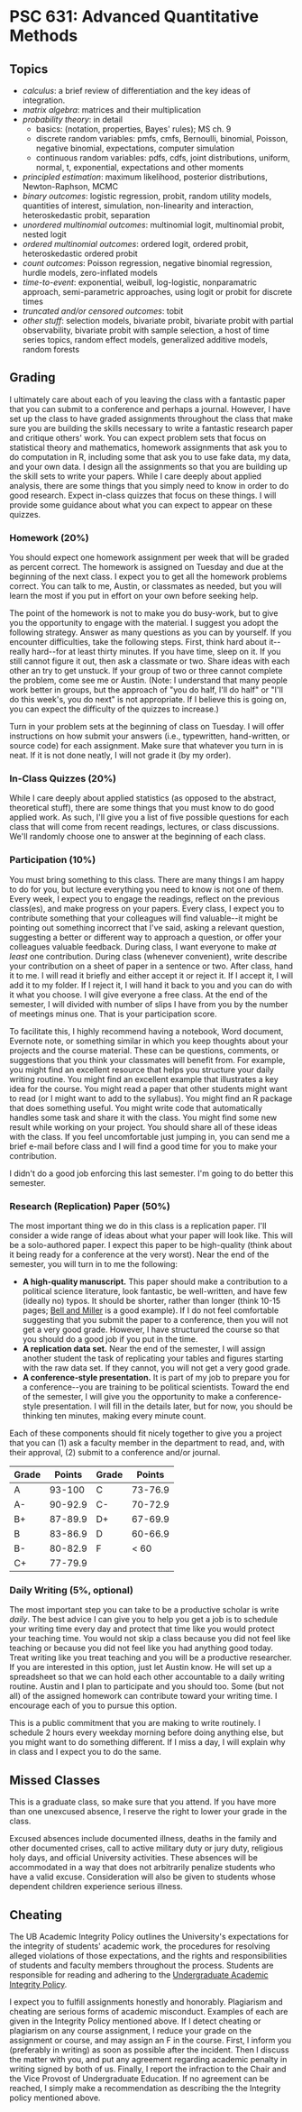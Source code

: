 # PSC 631: Advanced Quantitative Methods

## Topics
* *calculus*: a brief review of differentiation and the key ideas of integration.
* *matrix algebra*: matrices and their multiplication
* *probability theory*: in detail
  * basics: (notation, properties, Bayes' rules); MS ch. 9
  * discrete random variables: pmfs, cmfs, Bernoulli, binomial, Poisson, negative binomial, expectations, computer simulation
  * continuous random variables: pdfs, cdfs, joint distributions, uniform, normal, t, exponential, expectations and other moments
* *principled estimation*: maximum likelihood, posterior distributions, Newton-Raphson, MCMC
* *binary outcomes*: logistic regression, probit, random utility models, quantities of interest, simulation, non-linearity and interaction, heteroskedastic probit, separation
* *unordered multinomial outcomes*: multinomial logit, multinomial probit, nested logit
* *ordered multinomial outcomes*: ordered logit, ordered probit, heteroskedastic ordered probit
* *count outcomes*: Poisson regression, negative binomial regression, hurdle models, zero-inflated models
* *time-to-event*: exponential, weibull, log-logistic, nonparamatric approach, semi-parametric approaches, using logit or probit for discrete times
* *truncated and/or censored outcomes*: tobit
* *other stuff*: selection models, bivariate probit, bivariate probit with partial observability, bivariate probit with sample selection, a host of time series topics, random effect models, generalized additive models, random forests

## Grading

I ultimately care about each of you leaving the class with a fantastic paper that you can submit to a conference and perhaps a journal. However, I have set up the class to have graded assignments throughout the class that make sure you are building the skills necessary to write a fantastic research paper and critique others' work. You can expect problem sets that focus on statistical theory and mathematics, homework assignments that ask you to do computation in R, including some that ask you to use fake data, my data, and your own data. I design all the assignments so that you are building up the skill sets to write your papers. While I care deeply about applied analysis, there are some things that you simply need to know in order to do good research. Expect in-class quizzes that focus on these things. I will provide some guidance about what you can expect to appear on these quizzes.

### Homework (20%)

You should expect one homework assignment per week that will be graded as percent correct. The homework is assigned on Tuesday and due at the beginning of the next class. I expect you to get all the homework problems correct. You can talk to me, Austin, or classmates as needed, but you will learn the most if you put in effort on your own before seeking help. 

The point of the homework is not to make you do busy-work, but to give you the opportunity to engage with the material. I suggest you adopt the following strategy. Answer as many questions as you can by yourself. If you encounter difficulties, take the following steps. First, think hard about it--really hard--for at least thirty minutes. If you have time, sleep on it. If you still cannot figure it out, then ask a classmate or two. Share ideas with each other an try to get unstuck. If your group of two or three cannot complete the problem, come see me or Austin. (Note: I understand that many people work better in groups, but the approach of "you do half, I'll do half" or "I'll do this week's, you do next" is not appropriate. If I believe this is going on, you can expect the difficulty of the quizzes to increase.)

Turn in your problem sets at the beginning of class on Tuesday. I will offer instructions on how submit your answers (i.e., typewritten, hand-written, or source code) for each assignment. Make sure that whatever you turn in is neat. If it is not done neatly, I will not grade it (by my order).

### In-Class Quizzes (20%) 

While I care deeply about applied statistics (as opposed to the abstract, theoretical stuff), there are some things that you must know to do good applied work. As such, I'll give you a list of five possible questions for each class that will come from recent readings, lectures, or class discussions. We'll randomly choose one to answer at the beginning of each class.

### Participation (10%)

You must bring something to this class. There are many things I am happy to do for you, but lecture everything you need to know is not one of them. Every week, I expect you to engage the readings, reflect on the previous class(es), and make progress on your papers. Every class, I expect you to contribute something that your colleagues will find valuable--it might be pointing out something incorrect that I've said, asking a relevant question, suggesting a better or different way to approach a question, or offer your colleagues valuable feedback. During class, I want everyone to make *at least* one contribution. During class (whenever convenient), write describe your contribution on a sheet of paper in a sentence or two. After class, hand it to me. I will read it briefly and either accept it or reject it. If I accept it, I will add it to my folder. If I reject it, I will hand it back to you and you can do with it what you choose. I will give everyone a free class. At the end of the semester, I will divided with number of slips I have from you by the number of meetings minus one. That is your participation score.

To facilitate this, I highly recommend having a notebook, Word document, Evernote note, or something similar in which you keep thoughts about your projects and the course material. These can be questions, comments, or suggestions that you think your classmates will benefit from. For example, you might find an excellent resource that helps you structure your daily writing routine. You might find an excellent example that illustrates a key idea for the course. You might read a paper that other students might want to read (or I might want to add to the syllabus). You might find an R package that does something useful. You might write code that automatically handles some task and share it with the class. You might find some new result while working on your project. You should share all of these ideas with the class. If you feel uncomfortable just jumping in, you can send me a brief e-mail before class and I will find a good time for you to make your contribution. 

I didn't do a good job enforcing this last semester. I'm going to do better this semester.

### Research (Replication) Paper (50%)

The most important thing we do in this class is a replication paper. I'll consider a wide range of ideas about what your paper will look like. This will be a solo-authored paper. I expect this paper to be high-quality (think about it being ready for a conference at the very worst). Near the end of the semester, you will turn in to me the following:

* **A high-quality manuscript.** This paper should make a contribution to a political science literature, look fantastic, be well-written, and have few (ideally no) typos. It should be shorter, rather than longer (think 10-15 pages; [Bell and Miller](http://jcr.sagepub.com/content/early/2013/12/06/0022002713499718) is a good example). If I do not feel comfortable suggesting that you submit the paper to a conference, then you will not get a very good grade. However, I have structured the course so that you should do a good job if you put in the time.
* **A replication data set.** Near the end of the semester, I will assign another student the task of replicating your tables and figures starting with the raw data set. If they cannot, you will not get a very good grade.
* **A conference-style presentation.** It is part of my job to prepare you for a conference--you are training to be political scientists. Toward the end of the semester, I will give you the opportunity to make a conference-style presentation. I will fill in the details later, but for now, you should be thinking ten minutes, making every minute count.

Each of these components should fit nicely together to give you a project that you can (1) ask a faculty member in the department to read, and, with their approval, (2) submit to a conference and/or journal.

|	Grade |	Points | Grade | Points	|
|-------|--------|-------|--------|
| A	    | 93-100  | C    | 73-76.9|
| A-    | 90-92.9 | C-   | 70-72.9|
| B+    | 87-89.9 | D+   | 67-69.9|
| B	    | 83-86.9 | D    | 60-66.9|
| B-    | 80-82.9 | F	   | < 60	  |
| C+    | 77-79.9 | 	   |		    |

### Daily Writing (5%, optional) 

The most important step you can take to be a productive scholar is write *daily*. The best advice I can give you to help you get a job is to schedule your writing time every day and protect that time like you would protect your teaching time. You would not skip a class because you did not feel like teaching or because you did not feel like you had anything good today. Treat writing like you treat teaching and you will be a productive researcher. If you are interested in this option, just let Austin know. He will set up a spreadsheet so that we can hold each other accountable to a daily writing routine. Austin and I plan to participate and you should too. Some (but not all) of the assigned homework can contribute toward your writing time. I encourage each of you to pursue this option.

This is a public commitment that you are making to write routinely. I schedule 2 hours every weekday morning before doing anything else, but you might want to do something different. If I miss a day, I will explain why in class and I expect you to do the same. 

## Missed Classes

This is a graduate class, so make sure that you attend. If you have more than one unexcused absence, I reserve the right to lower your grade in the class.

Excused absences include documented illness, deaths in the family and other documented crises, call to active military duty or jury duty, religious holy days, and official University activities. These absences will be accommodated in a way that does not arbitrarily penalize students who have a valid excuse. Consideration will also be given to students whose dependent children experience serious illness.

## Cheating

The UB Academic Integrity Policy outlines the University's expectations for the integrity of students' academic work, the procedures for resolving alleged violations of those expectations, and the rights and responsibilities of students and faculty members throughout the process. Students are responsible for reading and adhering to the [Undergraduate Academic Integrity Policy](http://undergrad-catalog.buffalo.edu/policies/course/integrity.shtml).

I expect you to fulfill assignments honestly and honorably. Plagiarism and cheating are serious forms of academic misconduct. Examples of each are given in the Integrity Policy mentioned above. If I detect cheating or plagiarism on any course assignment, I reduce your grade on the assignment or course, and may assign an F in the course. First, I inform you (preferably in writing) as soon as possible after the incident. Then I discuss the matter with you, and put any agreement regarding academic penalty in writing signed by both of us. Finally, I report the infraction to the Chair and the Vice Provost of Undergraduate Education. If no agreement can be reached, I simply make a recommendation as describing the the Integrity policy mentioned above.
